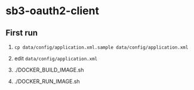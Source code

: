 # sb3-oauth2-client

## First run

1. `cp data/config/application.xml.sample data/config/application.xml`

2. edit `data/config/application.xml`

3. ./DOCKER_BUILD_IMAGE.sh

4. ./DOCKER_RUN_IMAGE.sh
